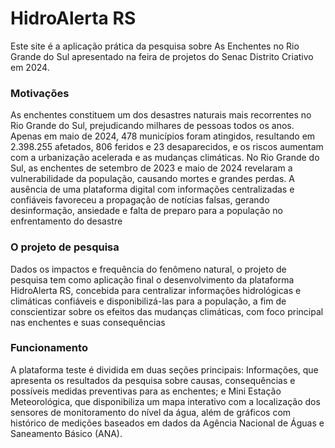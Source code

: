 # HidroAlerta RS
<p>Este site é a aplicação prática da pesquisa sobre As Enchentes no Rio Grande do Sul apresentado na feira de projetos do Senac Distrito Criativo em 2024.</p>

### Motivações
<p>As enchentes constituem um dos desastres naturais mais recorrentes no Rio Grande do Sul, prejudicando milhares de pessoas todos os anos. Apenas em maio de 2024, 478 municípios foram atingidos, resultando em 2.398.255 afetados, 806 feridos e 23 desaparecidos, e os riscos aumentam com a urbanização acelerada e as mudanças climáticas. No Rio Grande do Sul, as enchentes de setembro de 2023 e maio de 2024 revelaram a vulnerabilidade da população, causando mortes e grandes perdas. A ausência de uma plataforma digital com informações centralizadas e confiáveis favoreceu a propagação de notícias falsas, gerando desinformação, ansiedade e falta de preparo para a população no enfrentamento do desastre</p>

### O projeto de pesquisa
<p>Dados os impactos e frequência do fenômeno natural, o projeto de pesquisa tem como aplicação final o desenvolvimento da plataforma HidroAlerta RS, concebida para centralizar informações hidrológicas e climáticas confiáveis e disponibilizá-las para a população, a fim de conscientizar sobre os efeitos das mudanças climáticas, com foco principal nas enchentes e suas consequências</p>

### Funcionamento
<p>A plataforma teste é dividida em duas seções principais: Informações, que apresenta os resultados da pesquisa sobre causas, consequências e possíveis medidas preventivas para as enchentes; e Mini Estação Meteorológica, que disponibiliza um mapa interativo com a localização dos sensores de monitoramento do nível da água, além de gráficos com histórico de medições baseados em dados da Agência Nacional de Águas e Saneamento Básico (ANA).</p>
